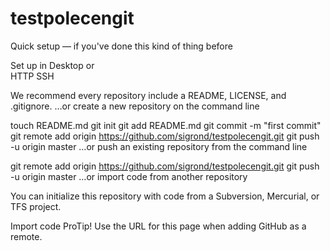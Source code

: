 testpolecengit
==============
Quick setup — if you've done this kind of thing before

 Set up in Desktop	or	
HTTP
SSH
	
We recommend every repository include a README, LICENSE, and .gitignore.
…or create a new repository on the command line


touch README.md
git init
git add README.md
git commit -m "first commit"
git remote add origin https://github.com/sigrond/testpolecengit.git
git push -u origin master
…or push an existing repository from the command line


git remote add origin https://github.com/sigrond/testpolecengit.git
git push -u origin master
…or import code from another repository

You can initialize this repository with code from a Subversion, Mercurial, or TFS project.

Import code
 ProTip! Use the URL for this page when adding GitHub as a remote.
